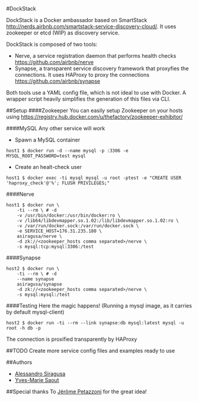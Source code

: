 #DockStack

DockStack is a Docker ambassador based on SmartStack http://nerds.airbnb.com/smartstack-service-discovery-cloud/. It uses zookeeper or etcd (WIP) as discovery service.

DockStack is composed of two tools:
- Nerve, a service registration daemon that performs health checks https://github.com/airbnb/nerve
- Synapse, a transparent service discovery framework that proxyfies the connections. It uses HAProxy to proxy the connections https://github.com/airbnb/synapse

Both tools use a YAML config file, which is not ideal to use with Docker. A wrapper script heavily simplifies the generation of this files via CLI.

##Setup
####Zookeeper
You can easily setup Zookeeper on your hosts using https://registry.hub.docker.com/u/thefactory/zookeeper-exhibitor/

####MySQL
Any other service will work

- Spawn a MySQL container
```
host1 $ docker run -d --name mysql -p :3306 -e MYSQL_ROOT_PASSWORD=test mysql
```
- Create an healt-check user
```
host1 $ docker exec -ti mysql mysql -u root -ptest -e "CREATE USER 'haproxy_check'@'%'; FLUSH PRIVILEGES;"
```
####Nerve
```
host1 $ docker run \
	-ti --rm \ # -d
	-v /usr/bin/docker:/usr/bin/docker:ro \
	-v /lib64/libdevmapper.so.1.02:/lib/libdevmapper.so.1.02:ro \
	-v /var/run/docker.sock:/var/run/docker.sock \
	-e SERVICE_HOST=176.31.235.180 \
	asiragusa/nerve \
	-d zk://<zookeeper_hosts comma separated>/nerve \
	-s mysql:tcp:mysql:3306:/test
```

####Synapse
```
host2 $ docker run \
	-ti --rm \ # -d
	--name synapse
	asiragusa/synapse
	-d zk://<zookeeper_hosts comma separated>/nerve \
	-s mysql:mysql:/test
```

####Testing
Here the magic happens! (Running a mysql image, as it carries by default mysql-client)
```
host2 $ docker run -ti --rm --link synapse:db mysql:latest mysql -u root -h db -p
```

The connection is proxified transparently by HAProxy

##TODO
Create more service config files and examples ready to use

##Authors
- [Alessandro Siragusa](https://github.com/asiragusa)
- [Yves-Marie Saout](https://github.com/dw33z1lP)

##Special thanks
To [Jérôme Petazzoni](https://github.com/jpetazzo) for the great idea!
